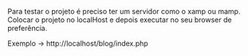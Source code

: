 Para testar o projeto é preciso ter um servidor como o xamp ou mamp.
Colocar o projeto no localHost e depois executar no seu browser de preferência.

Exemplo -> http://localhost/blog/index.php
